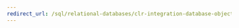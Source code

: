 ```yaml
---
redirect_url: /sql/relational-databases/clr-integration-database-objects-types-net-framework/sql-server-data-types-in-the-net-framework?toc=%2fsql%2frelational-databases%2fclr-integration-database-objects-types-net-framework%2ftoc.json
---
```

